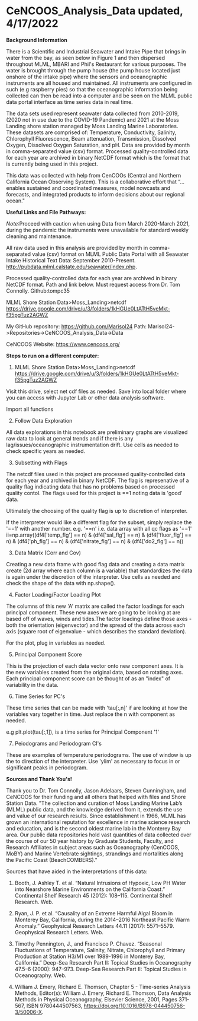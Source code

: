 # CeNCOOS_Analysis_Data updated, 4/17/2022

**Background Information**

There is a Scientific and Industrial Seawater and Intake Pipe that brings in water from the bay, as seen below in Figure 1 and then dispersed throughout MLML, MBARI and Phil's Restaurant for various purposes. The water is brought through the pump house (the pump house located just onshore of the intake pipe) where the sensors and oceanographic instruments are all housed and maintained.  All instruments are configured in such (e.g raspberry pies) so that the oceanographic information being collected can then be read into a computer and be seen on the MLML public data portal interface as time series data in real time.

The data sets used represent seawater data collected from 2010-2019, (2020 not in use due to the COVID-19 Pandemic) and 2021 at the Moss Landing shore station managed by Moss Landing Marine Laboratories. These datasets are comprised of: Temperature, Conductivity, Salinity, Chlorophyll Fluorescence, Beam attenuation, Transmission, Dissolved Oxygen, Dissolved Oxygen Saturation, and pH. Data are provided by month in comma-separated value (csv) format. Processed quality-controlled data for each year are archived in binary NetCDF format which is the format that is currently being used in this project. 

This data was collected with help from CenCOOs (Central and Northern California Ocean Observing System). This is a collaborative effort that “…enables sustained and coordinated measures, model nowcasts and forecasts, and integrated products to inform decisions about our regional ocean."

**Useful Links and File Pathways:**

*Note*:Proceed with caution when using Data from March 2020-March 2021, during the pandemic the instruments were unavailable for standard weekly cleaning and maintenance.

All raw data used in this analysis are provided by month in comma-separated value (csv) format on MLML Public Data Portal with all Seawater Intake Historical Text Data: September 2010-Present.  http://pubdata.mlml.calstate.edu/seawater/index.php. 

Processed quality-controlled data for each year are archived in binary NetCDF format. Path and link below. Must request access from Dr. Tom Connolly. Github:tompc35

MLML Shore Station Data>Moss_Landing>netcdf https://drive.google.com/drive/u/3/folders/1kHGUe0LtATtH5veMkt-f35pgTuz2AGWZ

My GitHub repository: https://github.com/Marisol24
Path: Marisol24->Repositories->CeNCOOS_Analysis_Data->Data

CeNCOOS Website: https://www.cencoos.org/

**Steps to run on a different computer:**

1. MLML Shore Station Data>Moss_Landing>netcdf https://drive.google.com/drive/u/3/folders/1kHGUe0LtATtH5veMkt-f35pgTuz2AGWZ

Visit this drive, select net cdf files as needed. Save into local folder where you can access with Jupyter Lab or other data analysis software. 

Import all functions

2. Follow Data Exploration

All data explorations in this notebook are preliminary graphs are visualized raw data to look at general trends and if there is any lag/issues/oceanographic instrumentation drift.
Use cells as needed to check specific years as needed. 

3. Subsetting with Flags

 The netcdf files used in this project are processed quality-controlled data for each year and archived in binary NetCDF. The flag is represenative of a quality flag indicating data that has no problems based on processed quality contol. The flags used for this project is ==1 noting data is 'good' data. 

Ultimately the choosing of the quality flag is up to discretion of interpreter.

If the interpreter would like a different flag for the subset, simply replace the '==1' with another number. e.g. '==n'
i.e. data array with all qc flags as '==1' 
ii=np.array((df4['temp_flg'] == n) & (df4['sal_flg'] == n) & (df4['fluor_flg'] == n) & (df4['ph_flg'] == n) & (df4['nitrate_flg'] == n) & (df4['do2_flg'] == n))


3. Data Matrix (Corr and Cov)

Creating a new data frame with good flag data and creating a data matrix create (2d array where each column is a variable) that standardizes the data is again under the discretion of the interpreter. Use cells as needed and check the shape of the data with np.shape(). 

4. Factor Loading/Factor Loading Plot

 The columns of this new 'A' matrix are called the factor loadings for each principal component. These new axes we are going to be looking at are based off of waves, winds and tides.The factor loadings define those axes - both the orientation (eigenvector) and the spread of the data across each axis (square root of eigenvalue - which describes the standard deviation).
 
 For the plot, plug in variables as needed. 
 
 5. Principal Component Score
 
 This is the projection of each data vector onto new component axes. It is the new variables created from the original data, based on rotating axes. Each principal component score can be thought of as an "index" of variability in the data. 
 
 6. Time Series for PC's
 
 These time series that can be made with 'tau[:,n]' if are looking at how the variables vary together in time. Just replace the n with component as needed. 
 
 e.g plt.plot(tau[:,1]), is a time series for Principal Component '1'
 
  7. Peiodograms and Periodogram CI's

 These are examples of temperature periodograms. The use of window is up the to direction of the interpreter. Use 'ylim' as necessary to focus in or significant peaks in periodogram. 

**Sources and Thank You's!**
 
 Thank you to Dr. Tom Connolly, Jason Adelaars, Steven Cunningham, and CeNCOOS for their funding and all others that helped with files and Shore Station Data. 
 "The collection and curation of Moss Landing Marine Lab’s (MLML) public data, and the knowledge derived from it, extends the use and value of our research results. Since establishment in 1966, MLML has grown an international reputation for excellence in marine science research and education, and is the second oldest marine lab in the Monterey Bay area. Our public data repositories hold vast quantities of data collected over the course of our 50 year history by Graduate Students, Faculty, and Research Affiliates in subject areas such as Oceanography (CenCOOS, MoBY) and Marine Vertebrate sightings, strandings and mortalities along the Pacific Coast (BeachCOMBERS)."

Sources that have aided in the interpretations of this data:

1.	Booth, J. Ashley T. et al. “Natural Intrusions of Hypoxic, Low PH Water into Nearshore Marine Environments on the California Coast.” Continental Shelf Research 45 (2012): 108–115. Continental Shelf Research. Web.

2.	Ryan, J. P. et al. “Causality of an Extreme Harmful Algal Bloom in Monterey Bay, California, during the 2014–2016 Northeast Pacific Warm Anomaly.” Geophysical Research Letters 44.11 (2017): 5571–5579. Geophysical Research Letters. Web.

3.	Timothy Pennington, J., and Francisco P. Chavez. “Seasonal Fluctuations of Temperature, Salinity, Nitrate, Chlorophyll and Primary Production at Station H3/M1 over 1989-1996 in Monterey Bay, California.” Deep-Sea Research Part II: Topical Studies in Oceanography 47.5–6 (2000): 947–973. Deep-Sea Research Part II: Topical Studies in Oceanography. Web.

4. William J. Emery, Richard E. Thomson, Chapter 5 - Time-series Analysis Methods, Editor(s): William J. Emery, Richard E. Thomson, Data Analysis Methods in Physical Oceanography, Elsevier Science, 2001, Pages 371-567, ISBN 9780444507563, https://doi.org/10.1016/B978-044450756-3/50006-X.
